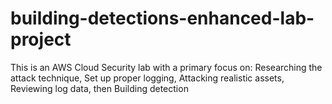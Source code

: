 # building-detections-enhanced-lab-project
This is an AWS Cloud Security lab with a primary focus on: Researching the attack technique, Set up proper logging, Attacking realistic assets, Reviewing log data,  then Building detection 
